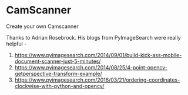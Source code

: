 # CamScanner
Create your own Camscanner

Thanks to Adrian Rosebrock. His blogs from PyImageSearch were really helpful - 

1. https://www.pyimagesearch.com/2014/09/01/build-kick-ass-mobile-document-scanner-just-5-minutes/
2. https://www.pyimagesearch.com/2014/08/25/4-point-opencv-getperspective-transform-example/
3. https://www.pyimagesearch.com/2016/03/21/ordering-coordinates-clockwise-with-python-and-opencv/
